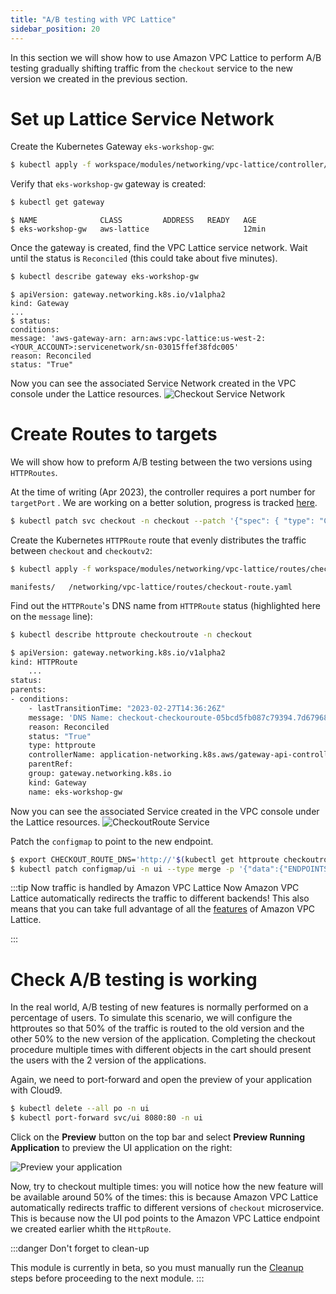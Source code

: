 ```yaml
---
title: "A/B testing with VPC Lattice"
sidebar_position: 20
---
```


In this section we will show how to use Amazon VPC Lattice to perform A/B testing gradually shifting traffic from the `checkout` service to the new version we created in the previous section.

# Set up Lattice Service Network

Create the Kubernetes Gateway `eks-workshop-gw`:
   ```bash
   $ kubectl apply -f workspace/modules/networking/vpc-lattice/controller/eks-workshop-gw.yaml
   ```
Verify that `eks-workshop-gw` gateway is created:
   ```bash
   $ kubectl get gateway  
   ```
   ```
   $ NAME              CLASS         ADDRESS   READY   AGE
   $ eks-workshop-gw   aws-lattice                     12min
   ```

Once the gateway is created, find the VPC Lattice service network. Wait until the status is `Reconciled` (this could take about five minutes).
   ```bash
   $ kubectl describe gateway eks-workshop-gw
   ```
   ```
   $ apiVersion: gateway.networking.k8s.io/v1alpha2
   kind: Gateway
   ...
   $ status:
   conditions:
   message: 'aws-gateway-arn: arn:aws:vpc-lattice:us-west-2:<YOUR_ACCOUNT>:servicenetwork/sn-03015ffef38fdc005'
   reason: Reconciled
   status: "True"
   ```
 Now you can see the associated Service Network created in the VPC console under the Lattice resources.
![Checkout Service Network](assets/servicenetwork.png)

# Create Routes to targets
We will show how to preform A/B testing between the two versions using `HTTPRoutes`.

At the time of writing (Apr 2023), the controller requires a port number for `targetPort` . We are working on a better solution, progress is tracked [here](https://github.com/aws/aws-application-networking-k8s/issues/86).

```bash
$ kubectl patch svc checkout -n checkout --patch '{"spec": { "type": "ClusterIP", "ports": [ { "name": "http", "port": 80, "protocol": "TCP", "targetPort": 8080 } ] } }'
```

Create the Kubernetes `HTTPRoute` route that evenly distributes the traffic between `checkout` and `checkoutv2`:
   ```bash
   $ kubectl apply -f workspace/modules/networking/vpc-lattice/routes/checkout-route.yaml
   ```
   ```file
manifests/   /networking/vpc-lattice/routes/checkout-route.yaml
   ```

Find out the `HTTPRoute`'s DNS name from `HTTPRoute` status (highlighted here on the `message` line):

```bash
$ kubectl describe httproute checkoutroute -n checkout
```

```bash
$ apiVersion: gateway.networking.k8s.io/v1alpha2
kind: HTTPRoute
    ...
status:
parents:
- conditions:
    - lastTransitionTime: "2023-02-27T14:36:26Z"
    message: 'DNS Name: checkout-checkouroute-05bcd5fb087c79394.7d67968.vpc-lattice-svcs.us-west-2.on.aws'
    reason: Reconciled
    status: "True"
    type: httproute
    controllerName: application-networking.k8s.aws/gateway-api-controller
    parentRef:
    group: gateway.networking.k8s.io
    kind: Gateway
    name: eks-workshop-gw
```

 Now you can see the associated Service created in the VPC console under the Lattice resources.
![CheckoutRoute Service](assets/checkoutroute.png)

Patch the `configmap` to point to the new endpoint.

```bash
$ export CHECKOUT_ROUTE_DNS='http://'$(kubectl get httproute checkoutroute -n checkout -o json | jq -r '.status.parents[0].conditions[0].message' | cut  -c 11-)
$ kubectl patch configmap/ui -n ui --type merge -p '{"data":{"ENDPOINTS_CHECKOUT": "'${CHECKOUT_ROUTE_DNS}'"}}'
```

:::tip Now traffic is handled by Amazon VPC Lattice
Now Amazon VPC Lattice automatically redirects the traffic to different backends! This also means that you can take full advantage of all the [features](https://aws.amazon.com/vpc/lattice/features/) of Amazon VPC Lattice.

:::

# Check A/B testing is working

In the real world, A/B testing of new features is normally performed on a percentage of users. 
To simulate this scenario, we will configure the httproutes so that 50% of the traffic is routed to the old version and the other 50% to the new version of the application. 
Completing the checkout procedure multiple times with different objects in the cart should present the users with the 2 version of the applications. 

Again, we need to port-forward and open the preview of your application with Cloud9.

```bash
$ kubectl delete --all po -n ui
$ kubectl port-forward svc/ui 8080:80 -n ui
```
Click on the **Preview** button on the top bar and select **Preview Running Application** to preview the UI application on the right:


![Preview your application](assets/preview-app.png)

Now, try to checkout multiple times: you will notice how the new feature will be available around 50% of the times: this is because Amazon VPC Lattice automatically redirects traffic to different versions of `checkout` microservice. This is because now the UI pod points to the Amazon VPC Lattice endpoint we created earlier whith the `HttpRoute`.


:::danger Don't forget to clean-up

This module is currently in beta, so you must manually run the [Cleanup](cleanup.md) steps before proceeding to the next module.
:::




